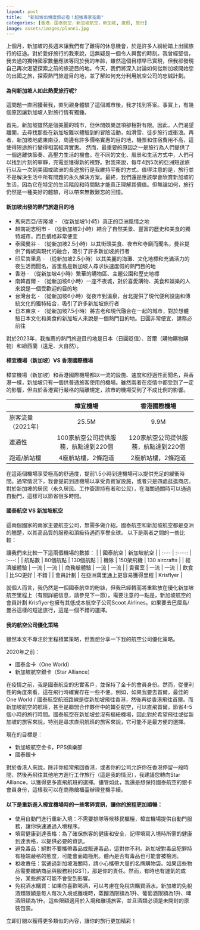 ```yaml
---
layout: post
title:  "新加坡出境度假必看！超強專家指南"
categories: [香港，国泰航空，新加坡航空，新加坡, 度假, 旅行]
image: assets/images/plane1.jpg
---
```

上個月，新加坡的長週末讓我們有了難得的休息機會，於是許多人紛紛踏上出國旅行的征途。對於愛好旅行的我來說，這無疑是一個令人興奮的時刻。我曾經堅信，我去過的獨特國家數量應該等同於我的年齡，雖然這個目標早已實現，但我卻發現自己再次渴望探索之前的旅遊目的地。今天，我們將深入討論如何從新加坡開始您的出國之旅，探索熱門旅遊目的地，並了解如何充分利用航空公司的忠誠計劃。

#### 為何新加坡人如此熱愛旅行呢?
這問題一直困擾著我，直到親身體驗了這個城市後，我才找到答案。事實上，有幾個原因讓新加坡人對旅行情有獨鍾。

首先，新加坡雖然是個美麗的城市，但休閒娛樂選項卻相對有限。因此，人們渴望離開，去尋找那些在新加坡難以體驗到的冒險活動，如滑雪、徒步旅行或衝浪。再者，新加坡地處東南亞，周邊有許多價格實惠的目的地，機票和住宿費用不高，這使得短途旅行變得相當經濟實惠。 然而，最重要的原因之一是旅行為人們提供了一個逃離快節奏、高壓力生活的機會。在不同的文化、風景和生活方式中，人們可以找到片刻的寧靜，充電並獲得新的視野。對我來說，每年4到5次的亞洲短途旅行以及一次到美國或歐洲的長途旅行是我維持平衡的方式。值得注意的是，旅行並不是解決生活中所有問題的永久解決方案。最終，我們還是應該學會欣賞新加坡的生活，因為它在特定的生活階段和時間點才能真正理解其價值。但無論如何，旅行仍然是一種美好的體驗，可以帶來無數難忘的回憶。

#### 新加坡出發的熱門旅遊目的地
+ 馬來西亞/吉隆坡 - （從新加坡1小時）真正的亞洲風情之地
+ 越南胡志明市 - （從新加坡2小時）結合了自然美景、豐富的歷史和美食的獨特城市，而且價格非常便宜
+ 泰國曼谷 - （從新加坡2.5小時）以其街頭美食、夜市和寺廟而聞名，曼谷提供了傳統與現代的融合，吸引了許多新加坡旅行者
+ 印尼峇里島 - （從新加坡2.5小時）以其美麗的海灘、文化地標和充滿活力的夜生活而聞名，峇里島是新加坡人尋求快速度假的熱門目的地
+ 香港 - （從新加坡4小時）繁華的購物區、主題公園和歷史地標
+ 南韓首爾 - （從新加坡6小時）一座不夜城，對於喜愛購物、美食和娛樂的人來說是一個受歡迎的目的地
+ 台灣台北 - （從新加坡6小時）從夜市到溫泉，台北提供了現代便利設施和傳統文化的獨特結合，吸引了許多新加坡旅行者
+ 日本東京 - （從新加坡7.5小時）將古老和現代融合在一起的城市，對於想體驗日本文化和美食的新加坡人來說是一個熱門目的地。日圓非常便宜，請務必前往

對於2023年，我推薦的熱門旅遊目的地是日本（日圓貶值）、首爾（購物購物購物）和紐西蘭（遠足、大自然）。

#### 樟宜機場（新加坡）VS 香港國際機場
樟宜機場（新加坡）和香港國際機場都以一流的設施、速度和舒適性而聞名，與香港一樣，新加坡只有一個供普通旅客使用的機場。雖然兩者在疫情中都受到了一定的影響，但由於香港實行嚴格的隔離規定，該市的機場受到了不成比例的影響。

|     | 樟宜機場 |  香港國際機場  |
| :---        |    :----:   | :---: |
| 旅客流量（2021年)     |  25.5M    |   9.9M    |
| 連通性  | 100家航空公司提供服務，航點達到220個    | 120家航空公司提供服務，航點達到220個    |
| 跑道/航站樓   |  4座航站樓，2條跑道|  2座航站樓，2條跑道 |

在這兩個機場享受極高的舒適度，提前1.5小時到達機場可以提供充足的緩衝時間。通常情況下，我會提前到達機場以享受貴賓室設施，或者只是四處逛逛商店。對於新加坡的居民（永久居民、工作簽證持有者和公民），在海關通關時可以通過自動門，這樣可以節省很多時間。

#### 國泰航空 VS 新加坡航空
這兩個國家的兩家主要航空公司，無需多做介紹。國泰航空和新加坡航空都是亞洲的翹楚，以其高品質的服務和頂級待遇而享譽全球。
以下是兩者之間的一些比較：

讓我們來比較一下這兩個機場的數據：
|     | 國泰航空 | 新加坡航空  |
| :---        |    :----:   | :---: |
| 航點數     |  80個航點   |   130個航點    |
| 機隊  | 150架飛機  | 130 aircrafts    |
| 經濟艙體驗   | 一流 | 一流 |
| 商務艙體驗   | 一流 | 一流 |
| 貴賓室   | 一流 | 一流 |
| 飲食  | 比SQ更好 | 不錯 |
| 會員計劃   | 在亞洲萬里通上更容易獲得里程 | Krisflyer |

就個人而言，我仍然是一個國泰航空的粉絲，但我已經轉而將重點放在優化新加坡航空里程上（有關詳細信息，請參見下一節）。需要注意的一點是，新加坡航空的會員計劃 Krisflyer也擁有其低成本航空子公司Scoot Airlines。如果要去巴厘島/曼谷這樣的短途旅行，這是一個不錯的選擇。

#### 我的航空公司優化策略

雖然本文不專注於里程積累策略，但我想分享一下我的航空公司優化策略。

2020年之前：
+ 國泰金卡（One World）
+ 新加坡航空銀卡（Star Alliance）

在疫情之前，我是國泰航空的忠實客戶，並保持了金卡的會員身份。然而，從便利性的角度來看，這在飛行時確實存在一些不便。例如，如果我要去首爾，最佳的One World / 國泰航空航班路線是從新加坡飛往香港，然後再從香港飛往首爾。而新加坡航空的航班，甚至是聯盟合作夥伴中的韓亞航空，可以直飛首爾，節省4-5個小時的旅行時間。國泰航空在新加坡並沒有樞紐機場，因此對於希望飛往或從新加坡的旅客來說，特別是尋求直飛航班的旅客來說，它可能不是最方便的選擇。

現在的目標是：
+ 新加坡航空金卡，PPS俱樂部
+ 國泰銀卡

對於香港人來說，除非你經常飛回香港，或者你的公司允許你在香港停留一段時間，然後再飛往其他地方進行工作旅行（這是我的情況），我建議您轉向Star Alliance，以獲得更多直飛航班的選擇。儘管如此，我還是想保持國泰航空的銀卡會員身份，這樣我可以在商務艙櫃臺辦理登機手續。

#### 以下是重新進入樟宜機場時的一些零碎資訊，讓你的旅程更加順暢：
+ 使用自動門進行重新入境：不需要排隊等候移民櫃檯，樟宜機場提供自動門服務，讓你快速通過入境程序。
+ 填寫健康到達表格：為了確保旅客的健康和安全，記得填寫入境時所需的健康到達表格，以提供必要的資訊。
+ 避免毒品：絕對不要攜帶毒品或販運毒品，這對你不利。新加坡對毒品犯罪持有極端嚴格的態度，可能會面臨極刑。體內是否有毒品也可能會被檢測。
+ 稅收責任：當通過新加坡海關時，請小心攜帶大量的名牌購物袋。如果這些物品需要繳納商品與服務稅(GST)，那是你的責任。然而，有時也有運氣的成分，某些旅客可能不會受到影響。
+ 免稅酒水購買：如果你喜歡喝酒，可以考慮在免稅店購買酒水。新加坡的免稅酒類限額是每人每次入境或離境時，蒸餾酒限額為1升、葡萄酒限額為1升、啤酒限額為1升。這些限額適用於入境和離境旅客，並且酒類必須是未開封的原裝包裝。

立即訂閱以獲得更多類似的內容，讓你的旅行更加精彩！


